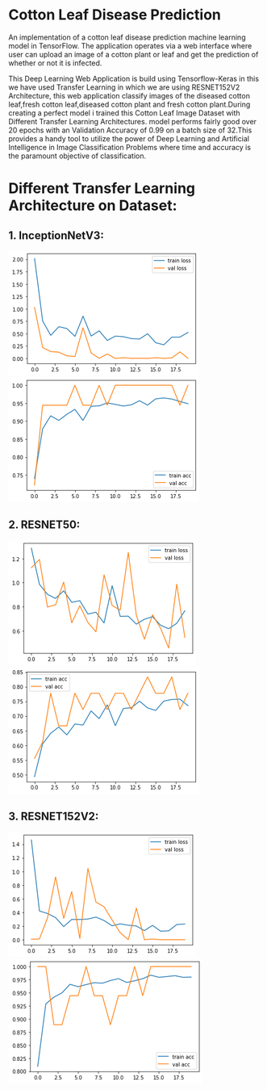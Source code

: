 # Cotton Leaf Disease Prediction
An implementation of a cotton leaf disease prediction machine learning model in TensorFlow. The application operates via a web interface where user can upload an image of a cotton plant or leaf and get the prediction of whether or not it is infected.

This Deep Learning Web Application is build using Tensorflow-Keras in this we have used Transfer Learning in which we are using RESNET152V2 Architecture, this web application classify images of the diseased cotton leaf,fresh cotton leaf,diseased cotton plant and fresh cotton plant.During creating a perfect model i trained this Cotton Leaf Image Dataset with Different Transfer Learning Architectures. model performs fairly good over 20 epochs with an Validation Accuracy of 0.99 on a batch size of 32.This provides a handy tool to utilize the power of Deep Learning and Artificial Intelligence in Image Classification Problems where time and accuracy is the paramount objective of classification.

# Different Transfer Learning Architecture on Dataset:

## 1. InceptionNetV3:

![alt text](https://github.com/Pradeepnayak/Cotton-Leaf-Disease-Prediction/blob/main/templates/Inception1.png)<br/>
![alt text](https://github.com/Pradeepnayak/Cotton-Leaf-Disease-Prediction/blob/main/templates/Inception2.png)<br/>


## 2. RESNET50:

![alt text](https://github.com/Pradeepnayak/Cotton-Leaf-Disease-Prediction/blob/main/templates/Resnet1.png)<br/>
![alt text](https://github.com/Pradeepnayak/Cotton-Leaf-Disease-Prediction/blob/main/templates/Resnet2.png)<br/>


## 3. RESNET152V2:

![alt text](https://github.com/Pradeepnayak/Cotton-Leaf-Disease-Prediction/blob/main/templates/resnet152V2%201.png)<br/>
![alt text](https://github.com/Pradeepnayak/Cotton-Leaf-Disease-Prediction/blob/main/templates/resnet152V2%202.png)<br/>
